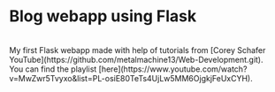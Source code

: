 # Blog webapp using Flask
<br>
My first Flask webapp made with help of tutorials from [Corey Schafer YouTube](https://github.com/metalmachine13/Web-Development.git).
<br> You can find the playlist [here](https://www.youtube.com/watch?v=MwZwr5Tvyxo&list=PL-osiE80TeTs4UjLw5MM6OjgkjFeUxCYH).
